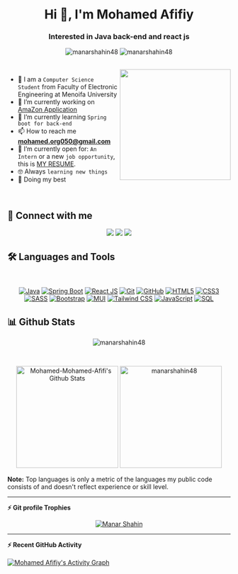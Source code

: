 <h1 align="center">Hi 👋, I'm Mohamed Afifiy</h1>
<h3 align="center">Interested in Java back-end and react js </h3>

<p align="center"> <img src="https://komarev.com/ghpvc/?username=manarshahin48&label=Profile%20views&color=0e75b6&style=flat" alt="manarshahin48" />
		   <img src="https://img.shields.io/github/followers/manarshahin48?label=Followers" alt="manarshahin48" />
</p>
<br>
<img align="right" src="https://user-images.githubusercontent.com/63050133/156676671-d5b2e362-97d4-4404-9447-dd71ddfea82f.gif" width = 250px/>

- :school: I am a `Computer Science Student` from Faculty of Electronic Engineering at Menoifa University
- 🔭 I’m currently working on [AmaZon Application](https://github.com/Mohamed-Mohamed-Afifi/Amazon-clone)
- 🌱 I’m currently learning `Spring boot for back-end`
- 📫 How to reach me **mohamed.org050@gmail.com**
- :thinking: I’m currently open for: `An Intern` or a new `job opportunity`, this is [MY RESUME](https://drive.google.com/file/d/1wq0xjFaytSCwOG0Sac_EJQsw9Eg1E4nF/view?usp=sharing).
- :nerd_face: Always `learning new things`
- 🐼 Doing my best 

<br>

## 📩 Connect with me
<p align="center">
    <a href="mailto:mohamed.org050@gmail.com" title="Gmail"><img src="https://img.shields.io/badge/gmail-%23F05033.svg?style=for-the-badge&logo=gmail&logoColor=white"/></a>  
<a href="https://www.facebook.com/profile.php?id=100028688986718" title="Facebook"><img src="https://img.shields.io/badge/Facebook-%231877F2.svg?style=for-the-badge&logo=Facebook&logoColor=white"/></a>
    <a href="https://www.linkedin.com/in/mohamed-afifi-274b4a224/" title="LinkedIn"><img src="https://img.shields.io/badge/linkedin-%230077B5.svg?style=for-the-badge&logo=linkedin&logoColor=white"/></a>  
</p>

## 🛠 Languages and Tools
<br>
<p align="center">
<a href="https://www.java.com/" title="Java"><img src="https://img.shields.io/badge/java-%23ED8B00.svg?style=for-the-badge&logo=java&logoColor=white" alt="Java"></a>
<a href="https://spring.io/projects/spring-boot" title="Spring Boot"><img src="https://img.shields.io/badge/spring%20boot-%236DB33F.svg?style=for-the-badge&logo=spring&logoColor=white" alt="Spring Boot"></a>
<a href="https://reactjs.org/" title="React"><img src="https://img.shields.io/badge/react-%2361DAFB.svg?style=for-the-badge&logo=react&logoColor=white" alt="React JS"></a>
<a href="https://git-scm.com/" title="Git"><img src="https://img.shields.io/badge/git-%23F05033.svg?style=for-the-badge&logo=git&logoColor=white" alt="Git"></a>
<a href="https://github.com/" title="GitHub"><img src="https://img.shields.io/badge/github-%23121011.svg?style=for-the-badge&logo=github&logoColor=white" alt="GitHub"></a>
<a href="https://www.w3.org/TR/html5/" title="HTML5"><img src="https://img.shields.io/badge/html5-%23E34F26.svg?style=for-the-badge&logo=html5&logoColor=white" alt="HTML5"></a>
<a href="https://www.w3.org/Style/CSS/" title="CSS3"><img src="https://img.shields.io/badge/css3-%231572B6.svg?style=for-the-badge&logo=css3&logoColor=white" alt="CSS3"></a>
<a href="https://sass-lang.com/" title="SASS"><img src="https://img.shields.io/badge/sass-%23CC6699.svg?style=for-the-badge&logo=sass&logoColor=white" alt="SASS"></a>
<a href="https://getbootstrap.com/" title="Bootstrap"><img src="https://img.shields.io/badge/bootstrap-%23563D7C.svg?style=for-the-badge&logo=bootstrap&logoColor=white" alt="Bootstrap"></a>
<a href="https://mui.com/" title="MUI"><img src="https://img.shields.io/badge/mui-%230081CB.svg?style=for-the-badge&logo=mui&logoColor=white" alt="MUI"></a>
<a href="https://tailwindcss.com/" title="Tailwind CSS"><img src="https://img.shields.io/badge/tailwindcss-%2306B6D4.svg?style=for-the-badge&logo=tailwind-css&logoColor=white" alt="Tailwind CSS"></a>
<a href="https://developer.mozilla.org/en-US/docs/Web/JavaScript" title="JavaScript"><img src="https://img.shields.io/badge/javascript-%23F7DF1E.svg?style=for-the-badge&logo=javascript&logoColor=black" alt="JavaScript"></a>
<a href="https://www.mysql.com/" title="SQL"><img src="https://img.shields.io/badge/sql-%234479A1.svg?style=for-the-badge&logo=mysql&logoColor=white" alt="SQL"></a>
</p>



## 📊 Github Stats
<p align="center"><img src="https://github-readme-streak-stats.herokuapp.com/?user=mohamed-mohamed-afifi&theme=tokyonight_duo" alt="manarshahin48" /></p>
  <br/>
  <p align="center">
    <a href="https://github.com/anuraghazra/github-readme-stats">
	    <img alt="Mohamed-Mohamed-Afifi's Github Stats" src="https://github-readme-stats.vercel.app/api?username=mohamed-mohamed-afifi&show_icons=true&count_private=true&locale=en&theme=tokyonight&layout=compact" height="230px"/></a>
	  <img src="https://github-readme-stats.vercel.app/api/top-langs?username=mohamed-mohamed-afifi&langs_count=10&show_icons=true&locale=en&theme=tokyonight" alt="manarshahin48" height="230px"/>
<br/>

  <b>Note:</b> Top languages is only a metric of the languages my public code consists of and doesn't reflect experience or skill level.
  </p>
  
----
<summary><b>⚡ Git profile Trophies</b></summary>

<p align="center"> <a href="https://github.com/ryo-ma/github-profile-trophy"><img src="https://github-profile-trophy.vercel.app/?username=mohamed-mohamed-afifi&layout=compact&theme=algolia" alt="Manar Shahin" /></a> </p>

----

  <summary><b>⚡ Recent GitHub Activity</b></summary>
  <br/>
   <a href="https://github.com/Mohamed-Mohamed-Afifi"><img alt="Mohamed Afifiy's Activity Graph" src="https://activity-graph.herokuapp.com/graph?username=mohamed-mohamed-afifi&custom_title=Mohammed%20Afifiy%27s%20Contribution%20Graph&theme=react-dark" /></a>
  <br/>


<br/>



